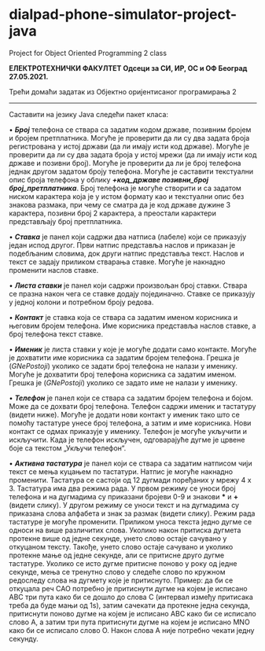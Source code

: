 # dialpad-phone-simulator-project-java
Project for Object Oriented Programming 2 class



<b>ЕЛЕКТРОТЕХНИЧКИ ФАКУЛТЕТ
Одсеци за СИ, ИР, ОС и ОФ Београд 27.05.2021.</b>

Трећи домаћи задатак из
Објектно оријентисаног програмирања 2


<hr>



Саставити на језику Java следећи пакет класа:


• <b><i>Број</i></b> телефона се ствара са задатим кодом државе, позивним бројем и бројем претплатника.
Могуће је проверити да ли су два задата броја регистрована у истој држави (да ли имају исти код 
државе). Могуће је проверити да ли су два задата броја у истој мрежи (да ли имају исти код 
државе и позивни број). Могуће је проверити да ли је број телефона једнак другом задатом броју 
телефона. Могуће је саставити текстуални опис броја телефона у облику <b><i>+код_државе
позивни_број број_претплатника</i></b>. Број телефона је могуће створити и са задатом ниском 
карактера која је у истом формату као и текстуални опис без знакова размака, при чему се сматра 
да је код државе дужине 3 карактера, позивни број 2 карактера, а преостали карактери 
представљају број претплатника.

• <b><i>Ставка</i></b> је панел који садржи два натписа (лабеле) који се приказују један испод другог. Први
натпис представља наслов и приказан је подебљаним словима, док други натпис представља 
текст. Наслов и текст се задају приликом стварања ставке. Могуће је накнадно променити наслов
ставке.

• <b><i>Листа ставки</i></b> је панел који садржи произвољан број ставки. Ствара се празна након чега се 
ставке додају појединачно. Ставке се приказују у једној колони и потребном броју редова.

• <b><i>Контакт</i></b> је ставка која се ствара са задатим именом корисника и његовим бројем телефона. Име 
корисника представља наслов ставке, а број телефона текст ставке.

• <b><i>Именик</i></b> је листа ставки у које је могуће додати само контакте. Могуће је дохватити име 
корисника са задатим бројем телефона. Грешка је (<i>GNePostoji</i>) уколико се задати број телефона 
не налази у именику. Могуће је дохватити број телефона корисника са задатим именом. Грешка је 
(<i>GNePostoji</i>) уколико се задато име не налази у именику.

• <b><i>Телефон</i></b> је панел који се ствара са задатим бројем телефона и бојом. Може да се дохвати број 
телефона. Телефон садржи именик и тастатуру (видети ниже). Могуће је додати нови контакт у 
именик тако што се помоћу тастатуре унесе број телефона, а затим и име корисника. Нови 
контакт се одмах приказује у именику. Телефон је могуће укључити и искључити. Када је 
телефон искључен, одговарајуће дугме је црвене боје са текстом „Укључи телефон“.

• <b><i>Активна тастатура</i></b> је панел који се ствара са задатим 
натписом чији текст се мења куцањем по тастатури. Натпис 
је могуће накнадно променити. Тастатура се састоји од 12 
дугмади поређаних у мрежу 4 x 3. Тастатура има два 
режима рада. У првом режиму се уноси број телефона и на 
дугмадима су приказани бројеви 0-9 и знакови <b>*</b> и <b>+</b> 
(видети слику). У другом режиму се уноси текст и на 
дугмадима су приказана слова алфабета и знак за размак 
(видети слику). Режим рада тастатуре је могуће променити. 
Приликом уноса текста једно дугме се односи на више 
различитих слова. Уколико након притиска дугмета 
протекне више од једне секунде, унето слово остаје 
сачувано у откуцаном тексту. Такође, унето слово остаје сачувано и уколико протекне мање од 
једне секунде, али се притисне друго дугме тастатуре. Уколико се исто дугме притисне поново у 
року од једне секунде, мења се тренутно слово у следеће слово по кружном редоследу слова на 
дугмету које је притиснуто. Пример: да би се откуцала реч CAO потребно је притиснути дугме на 
којем је исписано ABC три пута како би се дошло до слова C (интервал између притисака треба 
да буде мањи од 1s), затим сачекати да протекне једна секунда, притиснути поново дугме на 
којем је исписано ABC како би се исписало слово A, а затим три пута притиснути дугме на којем 
је исписано MNO како би се исписало слово O. Након слова А није потребно чекати једну 
секунду.
